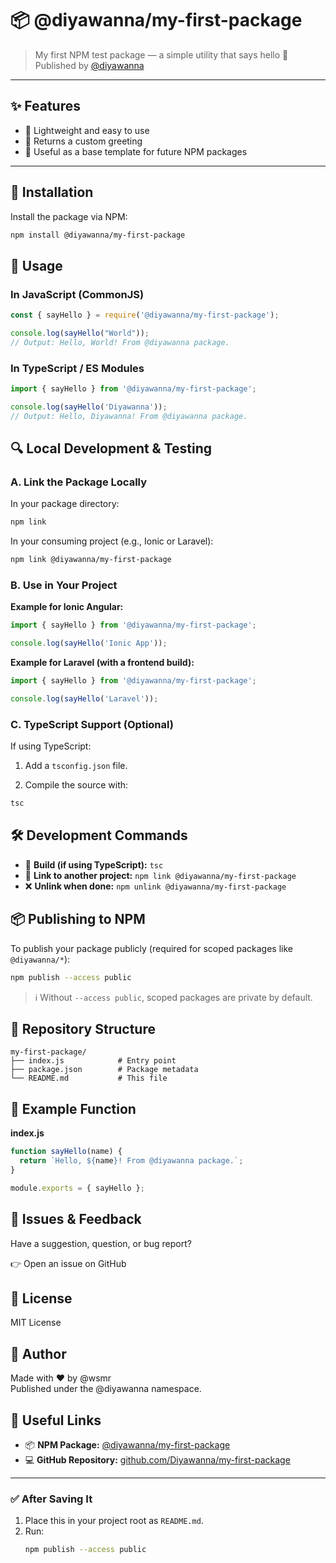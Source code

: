 <!-- 🧪 Step 1: Create Your Package Project

$ mkdir my-first-package
$ cd my-first-package
$ npm init --scope=@diyawanna

Fill out the prompts (or use -y for default).
This will create a package.json with a scoped name like "name": "@diyawanna/my-first-package"
{
  "name": "@diyawanna/my-first-package",
  "version": "1.0.0",
  "description": "My first npm test package",
  "main": "index.js",
  "scripts": {
    "test": "echo \"No tests yet\""
  },
  "repository": {
    "type": "git",
    "url": "https://github.com/Diyawanna/my-first-package.git"
  },
  "keywords": [
    "Diyawanna",
    "Test",
    "first"
  ],
  "author": "@wsmr",
  "license": "MIT",
  "bugs": {
    "url": "https://github.com/Diyawanna/my-first-package/issues"
  },
  "homepage": "https://github.com/Diyawanna/my-first-package#readme"
}

✍️ Step 2: Write Your Package Code
Create a file called index.js:

// index.js
function sayHello(name) {
  return `Hello, ${name}! From @diyawanna package.`;
}
module.exports = { sayHello };

**** SEE -> https://github.com/Diyawanna/my-first-package/commits/main/





📦 Step 3: Update package.json (Optional Enhancements)
Make sure your package.json looks something like this:

{
  "name": "@diyawanna/my-first-package",
  "version": "1.0.0",
  "description": "My first npm test package",
  "main": "index.js",
  "keywords": ["hello", "diyawanna", "test"],
  "author": "Your Name",
  "license": "MIT"
}


🔍 Step 4: Test the Package Locally (Optional)
Before publishing, you can test it locally:
$ npm link

In another project:
$ npm link @diyawanna/my-first-package

Then use it like this:
const { sayHello } = require('@diyawanna/my-first-package');
console.log(sayHello("World"));


**** SEE -> https://github.com/Diyawanna/my-first-package/commits/main/

A.  $ cd /path/to/my-first-package
    $ npm link
   
B.  $ cd /path/to/my-ionic-app
    $ npm link @diyawanna/my-first-package
    $ ionic serve
    
C.  import { sayHello } from '@diyawanna/my-first-package';
    console.log(sayHello('Diyawanna'));

If it's TypeScript, make sure to build it first:

Add tsconfig.json if needed.
Build it:
$ tsc

Then link the compiled output (dist/index.js or similar).

D.  If You Update the Package
    To see changes reflected in the app:
    Rebuild your package (e.g. tsc if using TS).
    It automatically updates in the linked project — no need to reinstall.

E.  When You’re Done
    To unlink and restore the original:
    $ cd /path/to/my-ionic-app
    $ npm unlink @diyawanna/my-first-package
    $ npm install  # to restore other packages if needed



🚀 Step 5: Publish to NPM
If it's a public package:

$ npm publish --access public
🔐 Without --access public, scoped packages are private by default, which requires a paid plan.


🧪 Step 6: Install & Use It Anywhere
After publishing, try installing it from any project:

$ npm i @diyawanna/my-first-package
Use it:
const { sayHello } = require('@diyawanna/my-first-package');
console.log(sayHello("Diyawanna"));


✅ Summary
Step	Description
$ npm init --scope=@diyawanna	Initializes a scoped package
$ npm publish --access public	Publishes it under your npm profile
$ npm i @diyawanna/your-package	How others will install it
 -->


# 📦 @diyawanna/my-first-package

> My first NPM test package — a simple utility that says hello 👋  
> Published by [@diyawanna](https://www.npmjs.com/~diyawanna)

---

## ✨ Features

- 🔹 Lightweight and easy to use
- 🔹 Returns a custom greeting
- 🔹 Useful as a base template for future NPM packages

---

## 🚀 Installation

Install the package via NPM:

```bash
npm install @diyawanna/my-first-package
```

## 🔧 Usage

### In JavaScript (CommonJS)

```js
const { sayHello } = require('@diyawanna/my-first-package');

console.log(sayHello("World"));
// Output: Hello, World! From @diyawanna package.
```

### In TypeScript / ES Modules

```ts
import { sayHello } from '@diyawanna/my-first-package';

console.log(sayHello('Diyawanna'));
// Output: Hello, Diyawanna! From @diyawanna package.
```

## 🔍 Local Development & Testing

### A. Link the Package Locally

In your package directory:

```bash
npm link
```

In your consuming project (e.g., Ionic or Laravel):

```bash
npm link @diyawanna/my-first-package
```

### B. Use in Your Project

**Example for Ionic Angular:**

```ts
import { sayHello } from '@diyawanna/my-first-package';

console.log(sayHello('Ionic App'));
```

**Example for Laravel (with a frontend build):**

```js
import { sayHello } from '@diyawanna/my-first-package';

console.log(sayHello('Laravel'));
```

### C. TypeScript Support (Optional)

If using TypeScript:

1. Add a `tsconfig.json` file.

2. Compile the source with:

```bash
tsc
```

## 🛠️ Development Commands

- 🔧 **Build (if using TypeScript):** `tsc`
- 🔄 **Link to another project:** `npm link @diyawanna/my-first-package`
- ❌ **Unlink when done:** `npm unlink @diyawanna/my-first-package`

## 📦 Publishing to NPM

To publish your package publicly (required for scoped packages like `@diyawanna/*`):

```bash
npm publish --access public
```

> ℹ️ Without `--access public`, scoped packages are private by default.

## 📁 Repository Structure

```
my-first-package/
├── index.js            # Entry point
├── package.json        # Package metadata
└── README.md           # This file
```

## 🧪 Example Function

**index.js**

```js
function sayHello(name) {
  return `Hello, ${name}! From @diyawanna package.`;
}

module.exports = { sayHello };
```

## 🐛 Issues & Feedback

Have a suggestion, question, or bug report?

👉 Open an issue on GitHub

## 📄 License

MIT License

## 🙌 Author

Made with ❤️ by @wsmr  
Published under the @diyawanna namespace.

## 🔗 Useful Links

- 📦 **NPM Package:** [@diyawanna/my-first-package](https://www.npmjs.com/package/@diyawanna/my-first-package)
- 💻 **GitHub Repository:** [github.com/Diyawanna/my-first-package](https://github.com/Diyawanna/my-first-package)

---

### ✅ After Saving It

1. Place this in your project root as `README.md`.
2. Run:
   ```bash
   npm publish --access public
   ```



